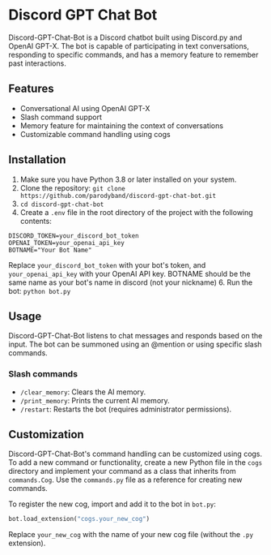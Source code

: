 # Discord GPT Chat Bot

Discord-GPT-Chat-Bot is a Discord chatbot built using Discord.py and OpenAI GPT-X. The bot is capable of participating in text conversations, responding to specific commands, and has a memory feature to remember past interactions.

## Features
- Conversational AI using OpenAI GPT-X
- Slash command support
- Memory feature for maintaining the context of conversations
- Customizable command handling using cogs

## Installation
1. Make sure you have Python 3.8 or later installed on your system.
2. Clone the repository: `git clone https://github.com/parodyband/discord-gpt-chat-bot.git`
3. `cd discord-gpt-chat-bot`
5. Create a `.env` file in the root directory of the project with the following contents:
```
DISCORD_TOKEN=your_discord_bot_token
OPENAI_TOKEN=your_openai_api_key
BOTNAME="Your Bot Name"
```
Replace `your_discord_bot_token` with your bot's token, and `your_openai_api_key` with your OpenAI API key.
BOTNAME should be the same name as your bot's name in discord (not your nickname)
6. Run the bot: `python bot.py`

## Usage
Discord-GPT-Chat-Bot listens to chat messages and responds based on the input. The bot can be summoned using an @mention or using specific slash commands.

### Slash commands
- `/clear_memory`: Clears the AI memory.
- `/print_memory`: Prints the current AI memory.
- `/restart`: Restarts the bot (requires administrator permissions).

## Customization
Discord-GPT-Chat-Bot's command handling can be customized using cogs. To add a new command or functionality, create a new Python file in the `cogs` directory and implement your command as a class that inherits from `commands.Cog`. Use the `commands.py` file as a reference for creating new commands.

To register the new cog, import and add it to the bot in `bot.py`:
```python
bot.load_extension("cogs.your_new_cog")
```
Replace `your_new_cog` with the name of your new cog file (without the `.py` extension).
